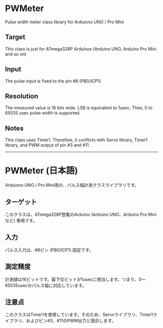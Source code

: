 # PWMeter
Pulse width meter class library for Arduiono UNO / Pro Mini

## Target
This class is just for ATmega328P Arduinos (Arduino UNO, Arduino Pro Mini and so on)

## Input
The pulse input is fixed to the pin #8 (PB0/ICP1).

## Resolution
The measured value is 16 bits wide. LSB is equivalent to 1usec. Then, 0 to 65535 usec pulse width is supported.

## Notes
This class uses Timer1. Therefore, it conflicts with Servo library, Timer1 library, and PWM output of pin #3 and #11.  

***
# PWMeter (日本語)
Arduiono UNO / Pro Mini用の、パルス幅計測クラスライブラリです。

## ターゲット
このクラスは、ATmega328P登載のArduino (Arduino UNO、Arduino Pro Miniなど) 専用です。

## 入力
パルス入力は、#8ピン (PB0/ICP1) 固定です。

## 測定精度
計測値は16ビットです。最下位ビットが1usecに相当します。つまり、0～65535usecのパルス幅に対応しています。

## 注意点
このクラスはTimer1を使用しています。そのため、Servoライブラリ、Timer1ライブラリ、およびピン#3、#11のPWM出力と競合します。
